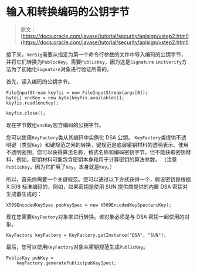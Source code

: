 # 输入和转换编码的公钥字节

> 原文： [https://docs.oracle.com/javase/tutorial/security/apisign/vstep2.html](https://docs.oracle.com/javase/tutorial/security/apisign/vstep2.html)

接下来，`VerSig`需要从指定为第一个命令行参数的文件中导入编码的公钥字节，并将它们转换为`PublicKey`。需要`PublicKey`，因为这是`Signature` `initVerify`方法为了初始化`Signature`对象进行验证所需的。

首先，读入编码的公钥字节。

```
FileInputStream keyfis = new FileInputStream(args[0]);
byte[] encKey = new byte[keyfis.available()];  
keyfis.read(encKey);

keyfis.close();

```

现在字节数组`encKey`包含编码的公钥字节。

您可以使用`KeyFactory`类从其编码中实例化 DSA 公钥。 `KeyFactory`类提供不透明键（类型`Key`）和键规范之间的转换，键规范是底层密钥材料的透明表示。使用不透明密钥，您可以获得算法名称，格式名称和编码密钥字节，但不能获取密钥材料，例如，密钥材料可能包含密钥本身和用于计算密钥的算法参数。 （注意`PublicKey`，因为它扩展了`Key`，本身就是`Key`。）

所以，首先你需要一个关键规范。您可以通过以下方式获得一个，假设密钥是根据 X.509 标准编码的，例如，如果密钥是使用 SUN 提供商提供的内置 DSA 密钥对生成器生成的：

```
X509EncodedKeySpec pubKeySpec = new X509EncodedKeySpec(encKey);

```

现在您需要`KeyFactory`对象来进行转换。该对象必须是与 DSA 密钥一起使用的对象。

```
KeyFactory keyFactory = KeyFactory.getInstance("DSA", "SUN");

```

最后，您可以使用`KeyFactory`对象从密钥规范生成`PublicKey`。

```
PublicKey pubKey =
    keyFactory.generatePublic(pubKeySpec);

```